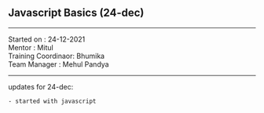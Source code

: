 ## Javascript Basics (24-dec)

<hr>
Started on : 24-12-2021<br>
Mentor : Mitul <br>
Training Coordinaor: Bhumika<br>
Team Manager : Mehul Pandya
<hr>

updates for 24-dec: <br>
    
    - started with javascript
